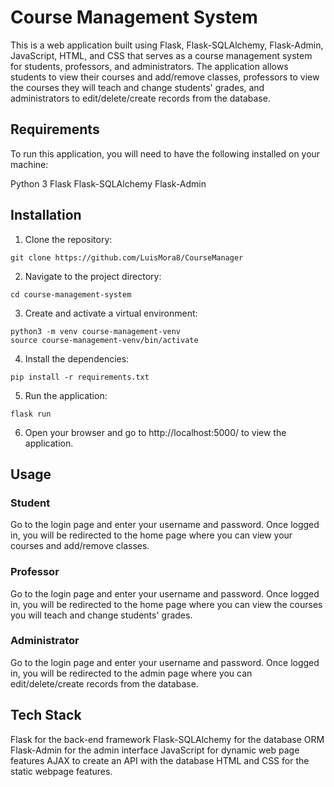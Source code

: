 # Course Management System

This is a web application built using Flask, Flask-SQLAlchemy, Flask-Admin, JavaScript, HTML, and CSS that serves as a course management system for students, professors, and administrators. The application allows students to view their courses and add/remove classes, professors to view the courses they will teach and change students' grades, and administrators to edit/delete/create records from the database.

## Requirements
To run this application, you will need to have the following installed on your machine:

Python 3
Flask
Flask-SQLAlchemy
Flask-Admin

## Installation
1. Clone the repository:
<pre><code>git clone https://github.com/LuisMora8/CourseManager
</code></pre>
2. Navigate to the project directory:
<pre><code>cd course-management-system
</code></pre>
3. Create and activate a virtual environment:
<pre><code>python3 -m venv course-management-venv
source course-management-venv/bin/activate
</code></pre>
4. Install the dependencies:
<pre><code>pip install -r requirements.txt
</code></pre>
5. Run the application:
<pre><code>flask run
</code></pre>
6. Open your browser and go to http://localhost:5000/ to view the application.

## Usage
### Student
Go to the login page and enter your username and password.
Once logged in, you will be redirected to the home page where you can view your courses and add/remove classes.
###  Professor
Go to the login page and enter your username and password.
Once logged in, you will be redirected to the home page where you can view the courses you will teach and change students' grades.
### Administrator
Go to the login page and enter your username and password.
Once logged in, you will be redirected to the admin page where you can edit/delete/create records from the database.

## Tech Stack
Flask for the back-end framework
Flask-SQLAlchemy for the database ORM
Flask-Admin for the admin interface
JavaScript for dynamic web page features
AJAX to create an API with the database
HTML and CSS for the static webpage features.
